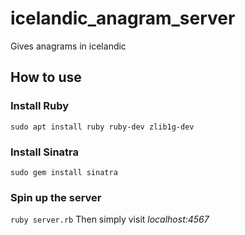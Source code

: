# icelandic_anagram_server
Gives anagrams in icelandic

## How to use

### Install Ruby
`sudo apt install ruby ruby-dev zlib1g-dev`

### Install Sinatra
`sudo gem install sinatra`

### Spin up the server
`ruby server.rb`
Then simply visit _localhost:4567_

